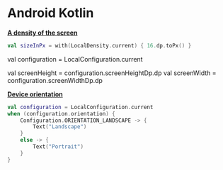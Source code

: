 # Android Kotlin

[**A density of the screen**](https://developer.android.com/reference/kotlin/androidx/compose/ui/unit/Density)
```Kotlin
val sizeInPx = with(LocalDensity.current) { 16.dp.toPx() }
```

  val configuration = LocalConfiguration.current

val screenHeight = configuration.screenHeightDp.dp
val screenWidth = configuration.screenWidthDp.dp

[**Device orientation**](https://foso.github.io/Jetpack-Compose-Playground/general/compositionlocal/#localconfiguration)
```Kotlin
val configuration = LocalConfiguration.current
when (configuration.orientation) {
    Configuration.ORIENTATION_LANDSCAPE -> {
        Text("Landscape")
    }
    else -> {
        Text("Portrait")
    }
}
```
